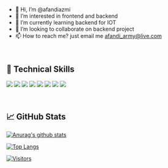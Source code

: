 - 👋 Hi, I’m @afandiazmi
- 👀 I’m interested in frontend and backend
- 🌱 I’m currently learning backend for IOT
- 💞️ I’m looking to collaborate on backend project
- 📫 How to reach me? just email me afandi_army@live.com

</br>


## 💼 Technical Skills

![](https://img.shields.io/badge/Code-CSS-informational?style=flat&logo=react&color=61DAFB)
![](https://img.shields.io/badge/Code-HTML5-informational?style=flat&logo=HTML5&color=E34F26)
![](https://img.shields.io/badge/Code-JavaScript-informational?style=flat&logo=JavaScript&color=F7DF1E)
![](https://img.shields.io/badge/IOT-Arduino-informational?style=flat&logo=Redux&color=764ABC)
![](https://img.shields.io/badge/CAD-Solidwork-informational?style=flat&logo=Ruby&color=CC342D)
![](https://img.shields.io/badge/NoSQL-MongoDB-informational?style=flat&logo=Ruby-On-Rails&color=CC0000)
![](https://img.shields.io/badge/SQL-PostgreSQL-informational?style=flat&logo=PostgreSQL&color=336791)
![](https://img.shields.io/badge/SQL-SQLite-informational?style=flat&logo=SQLite&color=003B57)

</br>


## 📈 GitHub Stats 

[![Anurag's github stats](https://github-readme-stats.vercel.app/api?username=afandiazmi)](https://github.com/afandiazmi)

[![Top Langs](https://github-readme-stats.vercel.app/api/top-langs/?username=afandiazmi&layout=compact)](https://github.com/afandiazmi)

[![Visitors](https://visitor-badge.glitch.me/badge?page_id=afandiazmi.afandiazmi)](https://www.afandiazmi.com/)
<!---
afandiazmi/afandiazmi is a ✨ special ✨ repository because its `README.md` (this file) appears on your GitHub profile.
You can click the Preview link to take a look at your changes.
--->
